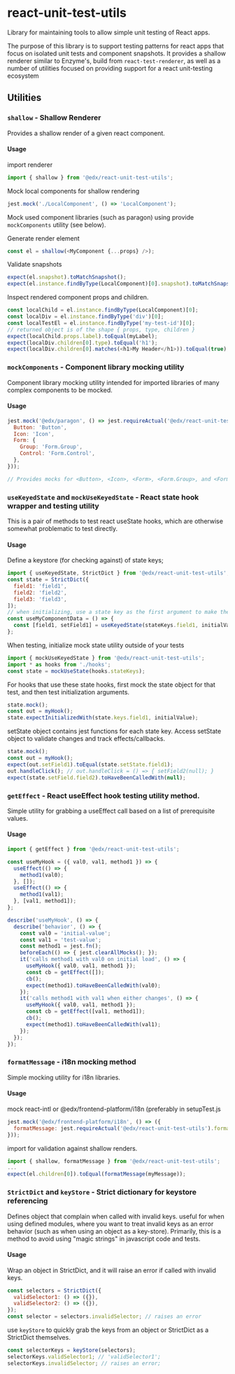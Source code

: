 # react-unit-test-utils

Library for maintaining tools to allow simple unit testing of React apps.

The purpose of this library is to support testing patterns for react apps that focus on isolated unit tests and component snapshots.
It provides a shallow renderer similar to Enzyme's, build from `react-test-renderer`, as well as a number of utilities focused on providing support for a react unit-testing ecosystem

## Utilities

### `shallow` - Shallow Renderer
Provides a shallow render of a given react component.  
#### Usage
import renderer
```js
import { shallow } from '@edx/react-unit-test-utils';
```
Mock local components for shallow rendering
```js
jest.mock('./LocalComponent', () => 'LocalComponent');
```
Mock used component libraries (such as paragon) using provide `mockComponents` utility (see below).

Generate render element
```js
const el = shallow(<MyComponent {...props} />);
```
Validate snapshots
```js
expect(el.snapshot).toMatchSnapshot();
expect(el.instance.findByType(LocalComponent)[0].snapshot).toMatchSnapshot();
```
Inspect rendered component props and children.
```js
const localChild = el.instance.findByType(LocalComponent)[0];
const localDiv = el.instance.findByType('div')[0];
const localTestEl = el.instance.findByType('my-test-id')[0];
// returned object is of the shape { props, type, children }
expect(localChild.props.label).toEqual(myLabel);
expect(localDiv.children[0].type).toEqual('h1');
expect(localDiv.children[0].matches(<h1>My Header</h1>)).toEqual(true);
```

### `mockComponents` - Component library mocking utility
Component library mocking utility intended for imported libraries of many complex components to be mocked.

#### Usage
```js
jest.mock('@edx/paragon', () => jest.requireActual('@edx/react-unit-test-utils').mockComponents({
  Button: 'Button',
  Icon: 'Icon',
  Form: {
    Group: 'Form.Group',
    Control: 'Form.Control',
  },
}));

// Provides mocks for <Button>, <Icon>, <Form>, <Form.Group>, and <Form.Control> with appropriate mocks to appear legibly in the snapshot.
```
### `useKeyedState` and `mockUseKeyedState` - React state hook wrapper and testing utility
This is a pair of methods to test react useState hooks, which are otherwise somewhat problematic to test directly.
#### Usage
Define a keystore (for checking against) of state keys;
```js
import { useKeyedState, StrictDict } from '@edx/react-unit-test-utils';
const state = StrictDict({
  field1: 'field1',
  field2: 'field2',
  field3: 'field3',
]);
// when initializing, use a state key as the first argument to make the calls uniquely identifiable.
const useMyComponentData = () => {
  const [field1, setField1] = useKeyedState(stateKeys.field1, initialValue);
};
```
When testing, initialize mock state utility outside of your tests
```js
import { mockUseKeyedState } from '@edx/react-unit-test-utils';
import * as hooks from './hooks';
const state = mockUseState(hooks.stateKeys);
```
For hooks that use these state hooks, first mock the state object for that test, and then test initialization arguments.
```js
state.mock();
const out = myHook();
state.expectInitializedWith(state.keys.field1, initialValue);
```
setState object contains jest functions for each state key.
Access setState object to validate changes and track effects/callbacks.
```js
state.mock();
const out = myHook();
expect(out.setField1).toEqual(state.setState.field1);
out.handleClick(); // out.handleClick = () => { setField2(null); }
expect(state.setField.field2).toHaveBeenCalledWith(null);
```
### `getEffect` - React useEffect hook testing utility method.
Simple utility for grabbing a useEffect call based on a list of prerequisite values.
#### Usage
```js
import { getEffect } from '@edx/react-unit-test-utils';

const useMyHook = ({ val0, val1, method1 }) => {
  useEffect(() => {
    method1(val0);
  }, []);
  useEffect(() => {
    method1(val1);
  }, [val1, method1]);
};

describe('useMyHook', () => {
  describe('behavior', () => {
    const val0 = 'initial-value';
    const val1 = 'test-value';
    const method1 = jest.fn();
    beforeEach(() => { jest.clearAllMocks(); });
    it('calls method1 with val0 on initial load', () => {
      useMyHook({ val0, val1, method1 });
      const cb = getEffect([]);
      cb();
      expect(method1).toHaveBeenCalledWith(val0);
    });
    it('calls method1 with val1 when either changes', () => {
      useMyHook({ val0, val1, method1 });
      const cb = getEffect([val1, method1]);
      cb();
      expect(method1).toHaveBeenCalledWith(val1);
    });
  });
});
```
### `formatMessage` - i18n mocking method
Simple mocking utility for i18n libraries.
#### Usage
mock react-intl or @edx/frontend-platform/i18n (preferably in setupTest.js
```js
jest.mock('@edx/frontend-platform/i18n', () => ({
  formatMessage: jest.requireActual('@edx/react-unit-test-utils').formatMessage,
}));
```
import for validation against shallow renders.
```js
import { shallow, formatMessage } from '@edx/react-unit-test-utils';
...
expect(el.children[0]).toEqual(formatMessage(myMessage));
```
### `StrictDict` and `keyStore` - Strict dictionary for keystore referencing
Defines object that complain when called with invalid keys. useful for when using defined modules, where you want to treat invalid keys as an error behavior (such as when using an object as a key-store).  Primarily, this is a method to avoid using "magic strings" in javascript code and tests.
#### Usage
Wrap an object in StrictDict, and it will raise an error if called with invalid keys.
```js
const selectors = StrictDict({
  validSelector1: () => ({}),
  validSelector2: () => ({}),
});
const selector = selectors.invalidSelector; // raises an error
```
use `keyStore` to quickly grab the keys from an object or StrictDict as a StrictDict themselves.
```js
const selectorKeys = keyStore(selectors);
selectorKeys.validSelector1; // 'validSelector1';
selectorKeys.invalidSelector; // raises an error;
```
